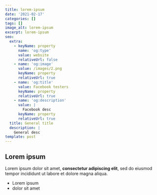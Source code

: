 ```yaml
---
title: lorem-ipsum
date: '2021-02-17'
categories: []
tags: []
image_alt: lorem-ipsum
excerpt: lorem-ipsum
seo:
  extra:
    - keyName: property
      name: 'og:type'
      value: website
      relativeUrl: false
    - name: 'og:image'
      value: /images/2.png
      keyName: property
      relativeUrl: true
    - name: 'og:title'
      value: Facebook testers
      keyName: property
      relativeUrl: true
    - name: 'og:description'
      value: |
        Facebook desc
      keyName: property
      relativeUrl: true
  title: General title
  description: |
    General desc
template: post
---
```

## Lorem ipsum

Lorem ipsum dolor sit amet, **consectetur adipiscing elit**, sed do eiusmod tempor incididunt ut labore et dolore magna aliqua.

- Lorem ipsum
- dolor sit amet